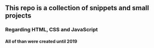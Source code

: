 ## This repo is a collection of snippets and small projects
### Regarding HTML, CSS and JavaScript

#### All of than were created until 2019